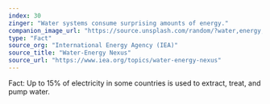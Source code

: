 ```yaml
---
index: 30
zinger: "Water systems consume surprising amounts of energy."
companion_image_url: "https://source.unsplash.com/random/?water,energy,infrastructure,consumption"
type: "Fact"
source_org: "International Energy Agency (IEA)"
source_title: "Water-Energy Nexus"
source_url: "https://www.iea.org/topics/water-energy-nexus"
---
```

Fact: Up to 15% of electricity in some countries is used to extract, treat, and pump water.
